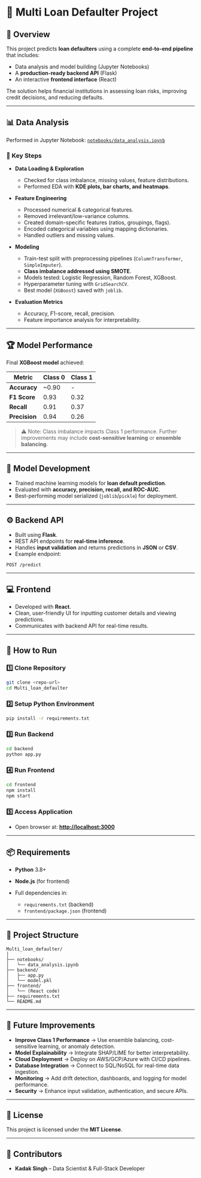 
# 📌 Multi Loan Defaulter Project

## 🚀 Overview
This project predicts **loan defaulters** using a complete **end-to-end pipeline** that includes:  
- Data analysis and model building (Jupyter Notebooks)  
- A **production-ready backend API** (Flask)  
- An interactive **frontend interface** (React)  

The solution helps financial institutions in assessing loan risks, improving credit decisions, and reducing defaults.

---

## 📊 Data Analysis
Performed in Jupyter Notebook: [`notebooks/data_analysis.ipynb`](./notebook/Notebook.ipynb)  

### 🔹 Key Steps
- **Data Loading & Exploration**  
  - Checked for class imbalance, missing values, feature distributions.  
  - Performed EDA with **KDE plots, bar charts, and heatmaps**.  

- **Feature Engineering**  
  - Processed numerical & categorical features.  
  - Removed irrelevant/low-variance columns.  
  - Created domain-specific features (ratios, groupings, flags).  
  - Encoded categorical variables using mapping dictionaries.  
  - Handled outliers and missing values.  

- **Modeling**  
  - Train-test split with preprocessing pipelines (`ColumnTransformer`, `SimpleImputer`).  
  - **Class imbalance addressed using SMOTE**.  
  - Models tested: Logistic Regression, Random Forest, XGBoost.  
  - Hyperparameter tuning with `GridSearchCV`.  
  - Best model (`XGBoost`) saved with `joblib`.  

- **Evaluation Metrics**  
  - Accuracy, F1-score, recall, precision.  
  - Feature importance analysis for interpretability.  

---

## 🏆 Model Performance
Final **XGBoost model** achieved:  

| Metric       | Class 0 | Class 1 |
|--------------|---------|---------|
| **Accuracy** | \~0.90  | -       |
| **F1 Score** | 0.93    | 0.32    |
| **Recall**   | 0.91    | 0.37    |
| **Precision**| 0.94    | 0.26    |

> ⚠️ Note: Class imbalance impacts Class 1 performance. Further improvements may include **cost-sensitive learning** or **ensemble balancing**.

---

## 🧠 Model Development
- Trained machine learning models for **loan default prediction**.  
- Evaluated with **accuracy, precision, recall, and ROC-AUC**.  
- Best-performing model serialized (`joblib`/`pickle`) for deployment.  

---

## ⚙️ Backend API
- Built using **Flask**.  
- REST API endpoints for **real-time inference**.  
- Handles **input validation** and returns predictions in **JSON** or **CSV**.  
- Example endpoint:  

```http
POST /predict
````

---

## 💻 Frontend

* Developed with **React**.
* Clean, user-friendly UI for inputting customer details and viewing predictions.
* Communicates with backend API for real-time results.

---

## 🏃 How to Run

### 1️⃣ Clone Repository

```bash
git clone <repo-url>
cd Multi_loan_defaulter
```

### 2️⃣ Setup Python Environment

```bash
pip install -r requirements.txt
```

### 3️⃣ Run Backend

```bash
cd backend
python app.py
```

### 4️⃣ Run Frontend

```bash
cd frontend
npm install
npm start
```

### 5️⃣ Access Application

* Open browser at: **[http://localhost:3000](http://localhost:3000)**

---

## 📦 Requirements

* **Python** 3.8+
* **Node.js** (for frontend)
* Full dependencies in:

  * `requirements.txt` (backend)
  * `frontend/package.json` (frontend)

---

## 📂 Project Structure

```
Multi_loan_defaulter/
│
├── notebooks/
│   └── data_analysis.ipynb
├── backend/
│   ├── app.py
│   └── model.pkl
├── frontend/
│   └── (React code)
├── requirements.txt
└── README.md
```

---

## 🔮 Future Improvements

* **Improve Class 1 Performance** → Use ensemble balancing, cost-sensitive learning, or anomaly detection.
* **Model Explainability** → Integrate SHAP/LIME for better interpretability.
* **Cloud Deployment** → Deploy on AWS/GCP/Azure with CI/CD pipelines.
* **Database Integration** → Connect to SQL/NoSQL for real-time data ingestion.
* **Monitoring** → Add drift detection, dashboards, and logging for model performance.
* **Security** → Enhance input validation, authentication, and secure APIs.

---

## 📜 License

This project is licensed under the **MIT License**.

---

## 👥 Contributors

* **Kadak Singh** – Data Scientist & Full-Stack Developer

```


